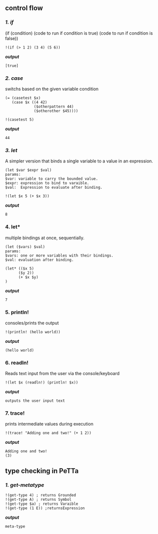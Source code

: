 ## control flow

### ***1. if***
(if (condition) (code to run if condition is true) (code to run if  condition is false))
```metta
!(if (> 1 2) (3 4) (5 6))
```

***output***
```metta
[true]
```
### ***2. case***
switchs based on the given variable condition
```metta 
(= (casetest $x)
   (case $x ((4 42)
             ($otherpattern 44)
             ($otherother $45))))

!(casetest 5)
```
***output***
```metta
44
```
### ***3. let***
A simpler version that binds a single variable to a value in an expression.
```
(let $var $expr $val)
params:
$var: variable to carry the bounded value.
$expr: expression to bind to varaible.
$val:  Expression to evaluate after binding.
```
```metta 
!(let $x 5 (+ $x 3))

```
***output***
```metta
8
```
### 4. let*
multiple bindings at once, sequentially.
```
(let ($vars) $val)
params: 
$vars: one or more variables with their bindings.
$val: evaluation after binding.
```
```metta 
(let* (($x 5) 
      ($y 2))
      (+ $x $y)
)
```
***output***
```metta
7
```
### 5. println!
consoles/prints the output

```metta 
!(println! (hello world))
```
***output***
```metta
(hello world)
```
### 6. readln!
Reads text input from the user via the console/keyboard

```metta 
!(let $x (readln!) (println! $x))
```
***output***
```metta
outputs the user input text
```
### 7. trace!
prints intermediate values during execution

```metta 
!(trace! "Adding one and two!" (+ 1 2))
```
***output***
```metta
Adding one and two!
(3)
```

## type checking in PeTTa
### ***1. get-metatype***

```metta 
!(get-type 4) ; returns Grounded
!(get-type A) ; returns Symbol
!(get-type $a) ; returns Varaible
!(get-type (1 E)) ;returnsExpression
```
***output***
```metta
meta-type
```
